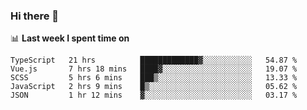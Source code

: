 ### Hi there 👋

<!--
**DBvc/DBvc** is a ✨ _special_ ✨ repository because its `README.md` (this file) appears on your GitHub profile.

Here are some ideas to get you started:

- 🔭 I’m currently working on ...
- 🌱 I’m currently learning ...
- 👯 I’m looking to collaborate on ...
- 🤔 I’m looking for help with ...
- 💬 Ask me about ...
- 📫 How to reach me: ...
- 😄 Pronouns: ...
- ⚡ Fun fact: ...
-->

📊 **Last week I spent time on**
<!--START_SECTION:waka-->
```text
TypeScript   21 hrs          █████████████▓░░░░░░░░░░░   54.87 % 
Vue.js       7 hrs 18 mins   ████▓░░░░░░░░░░░░░░░░░░░░   19.07 % 
SCSS         5 hrs 6 mins    ███▒░░░░░░░░░░░░░░░░░░░░░   13.33 % 
JavaScript   2 hrs 9 mins    █▒░░░░░░░░░░░░░░░░░░░░░░░   05.62 % 
JSON         1 hr 12 mins    ▓░░░░░░░░░░░░░░░░░░░░░░░░   03.17 % 
```
<!--END_SECTION:waka-->
